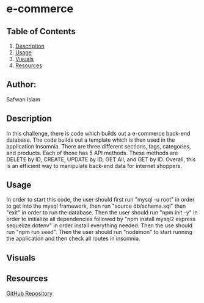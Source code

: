 # e-commerce

## Table of Contents 
1. [Description](#description)
2. [Usage](#usage)
3. [Visuals](#visuals)
4. [Resources](#resources)

## Author:

Safwan Islam

## Description
In this challenge, there is code which builds out a e-commerce back-end database. The code builds out a template which is then used in the application Insomnia. There are three different sections, tags, categories, and products. Each of those has 5 API methods. These methods are DELETE by ID, CREATE, UPDATE by ID, GET All, and GET by ID. Overall, this is an efficient way to manipulate back-end data for internet shoppers.

## Usage
In order to start this code, the user should first run "mysql -u root" in order to get into the mysql framework, then run "source db/schema.sql" then "exit" in order to run the database. Then the user should run "npm init -y" in order to initialize all dependencies followed by "npm install mysql2 express sequelize dotenv" in order install everything needed. Then the use should run "npm run seed". Then the user should run "nodemon" to start running the application and then check all routes in insomnia. 

## Visuals
<!-- ![E-Commerce](./employees.png) -->

## Resources
<!-- [Video Link](https://drive.google.com/file/d/13BSe9RFUKffXeSwAFpgFHx3Egyz5nqsz/view) -->

[GitHub Repository](https://github.com/saislam10/e-commerce)
